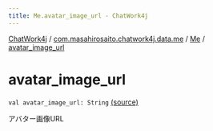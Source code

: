 ```yaml
---
title: Me.avatar_image_url - ChatWork4j
---
```


[ChatWork4j](../../index.md) / [com.masahirosaito.chatwork4j.data.me](../index.md) / [Me](index.md) / [avatar_image_url](.)

# avatar_image_url

`val avatar_image_url: String` [(source)](https://github.com/MasahiroSaito/ChatWork4j/tree/master/src/main/kotlin/com/masahirosaito/chatwork4j/data/me/Me.kt#L61)

アバター画像URL

